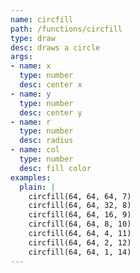```yaml
---
name: circfill
path: /functions/circfill
type: draw
desc: draws a circle
args:
- name: x
  type: number
  desc: center x
- name: y
  type: number
  desc: center y
- name: r
  type: number
  desc: radius
- name: col
  type: number
  desc: fill color
examples:
  plain: |
    circfill(64, 64, 64, 7)
    circfill(64, 64, 32, 8)
    circfill(64, 64, 16, 9)
    circfill(64, 64, 8, 10)
    circfill(64, 64, 4, 11)
    circfill(64, 64, 2, 12)
    circfill(64, 64, 1, 14)
---
```

